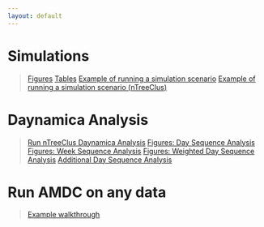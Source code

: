 ```yaml
---
layout: default
---
```


# Simulations
> [Figures](./simulations/rendered_documents/figures.html)
> [Tables](./simulations/rendered_documents/tables.html)
> [Example of running a simulation scenario](./simulations/rendered_documents/example_run_sim.html)
> [Example of running a simulation scenario (nTreeClus)](./simulations/rendered_documents/example_run_sim_nTreeClus.html)

# Daynamica Analysis
> [Run nTreeClus Daynamica Analysis](./daynamica_analysis/rendered_documents/run_nTreeClus_daynamica.html)
> [Figures: Day Sequence Analysis](./daynamica_analysis/rendered_documents/figures_day_analysis.html)
> [Figures: Week Sequence Analysis](./daynamica_analysis/rendered_documents/figures_week_analysis.html)
> [Figures: Weighted Day Sequence Analysis](./daynamica_analysis/rendered_documents/figures_weighted_day_analysis.html)
> [Additional Day Sequence Analysis](./daynamica_analysis/rendered_documents/additional_analysis.html)

# Run AMDC on any data
> [Example walkthrough](./daynamica_analysis/rendered_documents/run_any_data.html)
